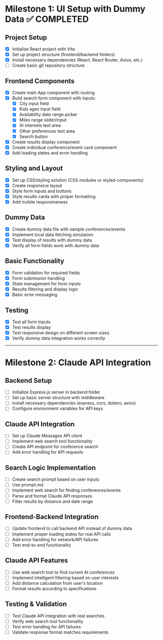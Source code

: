 # Milestone 1: UI Setup with Dummy Data ✅ COMPLETED

## Project Setup
- [x] Initialize React project with Vite
- [x] Set up project structure (frontend/backend folders)
- [x] Install necessary dependencies (React, React Router, Axios, etc.)
- [ ] Create basic git repository structure

## Frontend Components
- [x] Create main App component with routing
- [x] Build search form component with inputs:
  - [x] City input field
  - [x] Kids ages input field
  - [x] Availability date range picker
  - [x] Miles range slider/input
  - [x] AI interests text area
  - [x] Other preferences text area
  - [x] Search button
- [x] Create results display component
- [x] Create individual conference/event card component
- [x] Add loading states and error handling

## Styling and Layout
- [x] Set up CSS/styling solution (CSS modules or styled-components)
- [x] Create responsive layout
- [x] Style form inputs and buttons
- [x] Style results cards with proper formatting
- [x] Add mobile responsiveness

## Dummy Data
- [x] Create dummy data file with sample conferences/events
- [x] Implement local data fetching simulation
- [x] Test display of results with dummy data
- [x] Verify all form fields work with dummy data

## Basic Functionality
- [x] Form validation for required fields
- [x] Form submission handling
- [x] State management for form inputs
- [x] Results filtering and display logic
- [x] Basic error messaging

## Testing
- [x] Test all form inputs
- [x] Test results display
- [x] Test responsive design on different screen sizes
- [x] Verify dummy data integration works correctly

---

# Milestone 2: Claude API Integration

## Backend Setup
- [ ] Initialize Express.js server in backend folder
- [ ] Set up basic server structure with middleware
- [ ] Install necessary dependencies (express, cors, dotenv, axios)
- [ ] Configure environment variables for API keys

## Claude API Integration
- [ ] Set up Claude Messages API client
- [ ] Implement web search tool functionality
- [ ] Create API endpoint for conference search
- [ ] Add error handling for API requests

## Search Logic Implementation
- [ ] Create search prompt based on user inputs
- [ ] Use prompt.md 
- [ ] Implement web search for finding conferences/events
- [ ] Parse and format Claude API responses
- [ ] Filter results by distance and date range

## Frontend-Backend Integration
- [ ] Update frontend to call backend API instead of dummy data
- [ ] Implement proper loading states for real API calls
- [ ] Add error handling for network/API failures
- [ ] Test end-to-end functionality

## Claude API Features
- [ ] Use web search tool to find current AI conferences
- [ ] Implement intelligent filtering based on user interests
- [ ] Add distance calculation from user's location
- [ ] Format results according to specifications

## Testing & Validation
- [ ] Test Claude API integration with real searches
- [ ] Verify web search tool functionality
- [ ] Test error handling for API failures
- [ ] Validate response format matches requirements